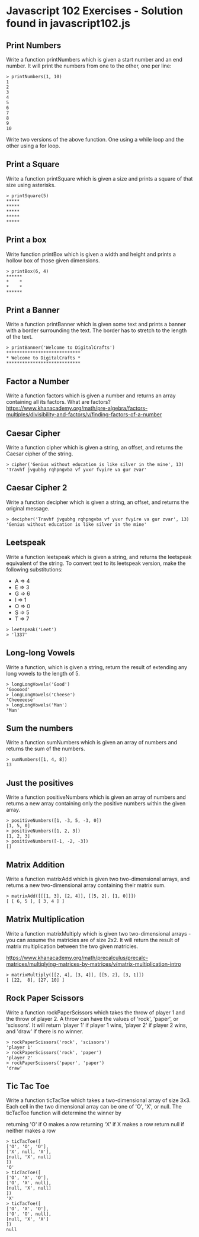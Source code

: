 # Javascript 102 Exercises - Solution found in javascript102.js

## Print Numbers

Write a function printNumbers which is given a start number and an end number. It will print the numbers from one to the other, one per line:

    > printNumbers(1, 10)
    1
    2
    3
    4
    5
    6
    7
    8
    9
    10

Write two versions of the above function. One using a while loop and the other using a for loop.

## Print a Square

Write a function printSquare which is given a size and prints a square of that size using asterisks.

    > printSquare(5)
    *****
    *****
    *****
    *****
    *****

## Print a box

Write function printBox which is given a width and height and prints a hollow box of those given dimensions.

    > printBox(6, 4)
    ******
    *    *
    *    *
    ******

## Print a Banner

Write a function printBanner which is given some text and prints a banner with a border surrounding the text. The border has to stretch to the length of the text.

    > printBanner('Welcome to DigitalCrafts')
    ****************************
    * Welcome to DigitalCrafts *
    ****************************

## Factor a Number

Write a function factors which is given a number and returns an array containing all its factors. What are factors? https://www.khanacademy.org/math/pre-algebra/factors-multiples/divisibility-and-factors/v/finding-factors-of-a-number

## Caesar Cipher

Write a function cipher which is given a string, an offset, and returns the Caesar cipher of the string.

    > cipher('Genius without education is like silver in the mine', 13)
    'Travhf jvgubhg rqhpngvba vf yvxr fvyire va gur zvar'

## Caesar Cipher 2

Write a function decipher which is given a string, an offset, and returns the original message.

    > decipher('Travhf jvgubhg rqhpngvba vf yvxr fvyire va gur zvar', 13)
    'Genius without education is like silver in the mine'

## Leetspeak

Write a function leetspeak which is given a string, and returns the leetspeak equivalent of the string. To convert text to its leetspeak version, make the following substitutions:

* A => 4
* E => 3
* G => 6
* I => 1
* O => 0
* S => 5
* T => 7

```
> leetspeak('Leet')
> 'l337'
```
## Long-long Vowels

Write a function, which is given a string, return the result of extending any long vowels to the length of 5.

    > longLongVowels('Good')
    'Goooood'
    > longLongVowels('Cheese')
    'Cheeeeese'
    > longLongVowels('Man')
    'Man'

## Sum the numbers

Write a function sumNumbers which is given an array of numbers and returns the sum of the numbers.

    > sumNumbers([1, 4, 8])
    13

## Just the positives

Write a function positiveNumbers which is given an array of numbers and returns a new array containing only the positive numbers within the given array.

    > positiveNumbers([1, -3, 5, -3, 0])
    [1, 5, 0]
    > positiveNumbers([1, 2, 3])
    [1, 2, 3]
    > positiveNumbers([-1, -2, -3])
    []

## Matrix Addition

Write a function matrixAdd which is given two two-dimensional arrays, and returns a new two-dimensional array containing their matrix sum.

    > matrixAdd([[[1, 3], [2, 4]], [[5, 2], [1, 0]]])
    [ [ 6, 5 ], [ 3, 4 ] ]

## Matrix Multiplication

Write a function matrixMultiply which is given two two-dimensional arrays - you can assume the matricies are of size 2x2. It will return the result of matrix multiplication between the two given matricies.

https://www.khanacademy.org/math/precalculus/precalc-matrices/multiplying-matrices-by-matrices/v/matrix-multiplication-intro

    > matrixMultiply([[2, 4], [3, 4]], [[5, 2], [3, 1]])
    [ [22,  8], [27, 10] ]

## Rock Paper Scissors

Write a function rockPaperScissors which takes the throw of player 1 and the throw of player 2. A throw can have the values of 'rock', 'paper', or 'scissors'. It will return 'player 1' if player 1 wins, 'player 2' if player 2 wins, and 'draw' if there is no winner.

    > rockPaperScissors('rock', 'scissors')
    'player 1'
    > rockPaperScissors('rock', 'paper')
    'player 2'
    > rockPaperScissors('paper', 'paper')
    'draw'

## Tic Tac Toe

Write a function ticTacToe which takes a two-dimensional array of size 3x3. Each cell in the two dimensional array can be one of 'O', 'X', or null. The ticTacToe function will determine the winner by

returning 'O' if O makes a row
returning 'X' if X makes a row
return null if neither makes a row

    > ticTacToe([
    ['O', 'O', 'O'],
    ['X', null, 'X'],
    [null, 'X', null]
    ])
    'O'
    > ticTacToe([
    ['O', 'X', 'O'],
    ['O', 'X', null],
    [null, 'X', null]
    ])
    'X'
    > ticTacToe([
    ['O', 'X', 'O'],
    ['O', 'O', null],
    [null, 'X', 'X']
    ])
    null